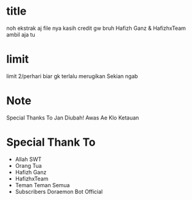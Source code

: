 # title
noh ekstrak aj file nya
kasih credit gw bruh
Hafizh Ganz & HafizhxTeam
ambil aja tu

# limit
limit 2/perhari biar gk terlalu merugikan
Sekian ngab

# Note 
Special Thanks To Jan Diubah!
Awas Ae Klo Ketauan

# Special Thank To
- Allah SWT
- Orang Tua
- Hafizh Ganz
- HafizhxTeam
- Teman Teman Semua
- Subscribers Doraemon Bot Official
